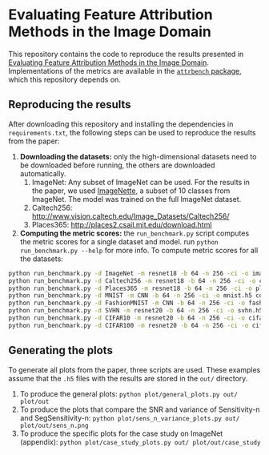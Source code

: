 # Evaluating Feature Attribution Methods in the Image Domain
This repository contains the code to reproduce the results presented in [Evaluating Feature Attribution Methods in the Image Domain](www.arxiv.org). Implementations of the metrics are available in the [`attrbench` package](https://github.com/zoeparman/benchmark), which this repository depends on.

## Reproducing the results
After downloading this repository and installing the dependencies in `requirements.txt`, the following steps can be used to reproduce the results from the paper:
1. **Downloading the datasets:** only the high-dimensional datasets need to be downloaded before running, the others are downloaded automatically.
   1. ImageNet: Any subset of ImageNet can be used. For the results in the paper, we used [ImageNette](https://github.com/fastai/imagenettehttps://github.com/fastai/imagenette), a subset of 10 classes from ImageNet. The model was trained on the full ImageNet dataset.
   2. Caltech256: http://www.vision.caltech.edu/Image_Datasets/Caltech256/
   3. Places365: http://places2.csail.mit.edu/download.html
2. **Computing the metric scores:** the `run_benchmark.py` script computes the metric scores for a single dataset and model. run `python run_benchmark.py --help` for more info. To compute metric scores for all the datasets:
```bash
python run_benchmark.py -d ImageNet -m resnet18 -b 64 -n 256 -ci -o imagenet.h5 config/suite.yaml config/methods.yaml
python run_benchmark.py -d Caltech256 -m resnet18 -b 64 -n 256 -ci -o caltech.h5 config/suite.yaml config/methods.yaml
python run_benchmark.py -d Places365 -m resnet18 -b 64 -n 256 -ci -o places.h5 config/suite.yaml config/methods.yaml
python run_benchmark.py -d MNIST -m CNN -b 64 -n 256 -ci -o mnist.h5 config/suite_no_ic.yaml config/methods.yaml
python run_benchmark.py -d FashionMNIST -m CNN -b 64 -n 256 -ci -o fashionmnist.h5 config/suite_no_ic.yaml config/methods.yaml
python run_benchmark.py -d SVHN -m resnet20 -b 64 -n 256 -ci -o svhn.h5 config/suite_no_ic.yaml config/methods.yaml
python run_benchmark.py -d CIFAR10 -m resnet20 -b 64 -n 256 -ci -o cifar10.h5 config/suite_no_ic.yaml config/methods.yaml
python run_benchmark.py -d CIFAR100 -m resnet20 -b 64 -n 256 -ci -o cifar100.h5 config/suite_no_ic.yaml config/methods.yaml
```

## Generating the plots
To generate all plots from the paper, three scripts are used. These examples assume that the `.h5` files with the results are stored in the `out/` directory.
1. To produce the general plots: `python plot/general_plots.py out/ plot/out`
2. To produce the plots that compare the SNR and variance of Sensitivity-n and SegSensitivity-n: `python plot/sens_n_variance_plots.py out/ plot/out/sens_n.png`
3. To produce the specific plots for the case study on ImageNet (appendix): `python plot/case_study_plots.py out/ plot/out/case_study`